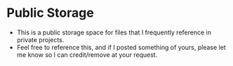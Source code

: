 # Public Storage
- This is a public storage space for files that I frequently reference in private projects.
- Feel free to reference this, and if I posted something of yours, please let me know so I can credit/remove at your request.